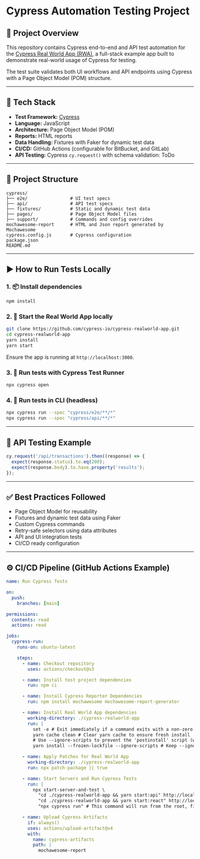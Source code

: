 # Cypress Automation Testing Project

## 📌 Project Overview

This repository contains Cypress end-to-end and API test automation for the [Cypress Real World App (RWA)](https://github.com/cypress-io/cypress-realworld-app), a full-stack example app built to demonstrate real-world usage of Cypress for testing.

The test suite validates both UI workflows and API endpoints using Cypress with a Page Object Model (POM) structure.

---

## 🧰 Tech Stack

- **Test Framework:** [Cypress](https://www.cypress.io/)
- **Language:** JavaScript
- **Architecture:** Page Object Model (POM)
- **Reports:** HTML reports
- **Data Handling:** Fixtures with Faker for dynamic test data
- **CI/CD:** GitHub Actions (configurable for BitBucket, and GitLab)
- **API Testing:** Cypress `cy.request()` with schema validation: ToDo

---

## 📁 Project Structure

```
cypress/
├── e2e/                # UI test specs
├── api/                # API test specs
├── fixtures/           # Static and dynamic test data
├── pages/              # Page Object Model files
├── support/            # Commands and config overrides
mochawesome-report      # HTML and Json report generated by Mochawesome
cypress.config.js       # Cypress configuration
package.json
README.md
```

---

## ▶️ How to Run Tests Locally

### 1. 📦 Install dependencies

```bash
npm install
```

### 2. 🚀 Start the Real World App locally

```bash
git clone https://github.com/cypress-io/cypress-realworld-app.git
cd cypress-realworld-app
yarn install
yarn start
```

Ensure the app is running at `http://localhost:3000`.

### 3. 🧪 Run tests with Cypress Test Runner

```bash
npx cypress open
```

### 4. 🧪 Run tests in CLI (headless)

```bash
npx cypress run --spec "cypress/e2e/**/*"
npx cypress run --spec "cypress/api/**/*"
```

---

## 🔌 API Testing Example

```js
cy.request('/api/transactions').then((response) => {
  expect(response.status).to.eq(200);
  expect(response.body).to.have.property('results');
});
```

---

## ✅ Best Practices Followed

- Page Object Model for reusability
- Fixtures and dynamic test data using Faker
- Custom Cypress commands
- Retry-safe selectors using data attributes
- API and UI integration tests
- CI/CD ready configuration

---

## ⚙️ CI/CD Pipeline (GitHub Actions Example)

```yaml
name: Run Cypress Tests

on:
  push:
    branches: [main]

permissions:
  contents: read
  actions: read

jobs:
  cypress-run:
    runs-on: ubuntu-latest

    steps:
      - name: Checkout repository
        uses: actions/checkout@v3

      - name: Install test project dependencies
        run: npm ci

      - name: Install Cypress Reporter Dependencies
        run: npm install mochawesome mochawesome-report-generator

      - name: Install Real World App dependencies
        working-directory: ./cypress-realworld-app
        run: |
          set -e # Exit immediately if a command exits with a non-zero status.
          yarn cache clean # Clear yarn cache to ensure fresh install
          # Use --ignore-scripts to prevent the 'postinstall' script (which includes husky) from failing.
          yarn install --frozen-lockfile --ignore-scripts # Keep --ignore-scripts

      - name: Apply Patches for Real World App
        working-directory: ./cypress-realworld-app
        run: npx patch-package || true

      - name: Start Servers and Run Cypress Tests
        run: |
          npx start-server-and-test \
            "cd ./cypress-realworld-app && yarn start:api" http://localhost:3001 \
            "cd ./cypress-realworld-app && yarn start:react" http://localhost:3000 \
            "npx cypress run" # This command will run from the root, finding Cypress files.

      - name: Upload Cypress Artifacts
        if: always()
        uses: actions/upload-artifact@v4
        with:
          name: cypress-artifacts
          path: |
            mochawesome-report 

```

